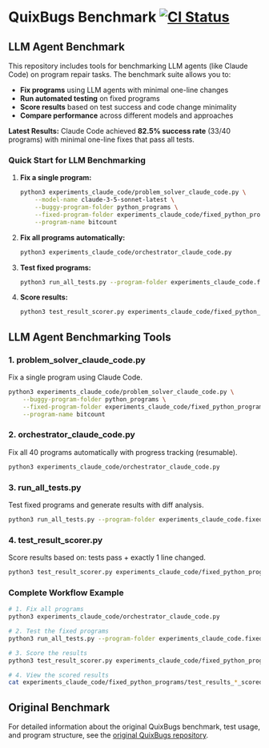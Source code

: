 # QuixBugs Benchmark [![CI Status](https://github.com/jkoppel/QuixBugs/actions/workflows/ci.yml/badge.svg)](https://github.com/jkoppel/QuixBugs/actions/workflows/ci.yml)

## LLM Agent Benchmark

This repository includes tools for benchmarking LLM agents (like Claude Code) on program repair tasks. The benchmark suite allows you to:

- **Fix programs** using LLM agents with minimal one-line changes
- **Run automated testing** on fixed programs
- **Score results** based on test success and code change minimality
- **Compare performance** across different models and approaches

**Latest Results:** Claude Code achieved **82.5% success rate** (33/40 programs) with minimal one-line fixes that pass all tests.

### Quick Start for LLM Benchmarking

1. **Fix a single program:**
   ```bash
   python3 experiments_claude_code/problem_solver_claude_code.py \
       --model-name claude-3-5-sonnet-latest \
       --buggy-program-folder python_programs \
       --fixed-program-folder experiments_claude_code/fixed_python_programs \
       --program-name bitcount
   ```

2. **Fix all programs automatically:**
   ```bash
   python3 experiments_claude_code/orchestrator_claude_code.py
   ```

3. **Test fixed programs:**
   ```bash
   python3 run_all_tests.py --program-folder experiments_claude_code.fixed_python_programs
   ```

4. **Score results:**
   ```bash
   python3 test_result_scorer.py experiments_claude_code/fixed_python_programs/test_results_*.json
   ```


## LLM Agent Benchmarking Tools

### 1. problem_solver_claude_code.py
Fix a single program using Claude Code.
```bash
python3 experiments_claude_code/problem_solver_claude_code.py \
    --buggy-program-folder python_programs \
    --fixed-program-folder experiments_claude_code/fixed_python_programs \
    --program-name bitcount
```

### 2. orchestrator_claude_code.py
Fix all 40 programs automatically with progress tracking (resumable).
```bash
python3 experiments_claude_code/orchestrator_claude_code.py
```

### 3. run_all_tests.py
Test fixed programs and generate results with diff analysis.
```bash
python3 run_all_tests.py --program-folder experiments_claude_code.fixed_python_programs
```

### 4. test_result_scorer.py
Score results based on: tests pass + exactly 1 line changed.
```bash
python3 test_result_scorer.py experiments_claude_code/fixed_python_programs/test_results_*.json
```

### Complete Workflow Example

```bash
# 1. Fix all programs
python3 experiments_claude_code/orchestrator_claude_code.py

# 2. Test the fixed programs
python3 run_all_tests.py --program-folder experiments_claude_code.fixed_python_programs

# 3. Score the results
python3 test_result_scorer.py experiments_claude_code/fixed_python_programs/test_results_*.json

# 4. View the scored results
cat experiments_claude_code/fixed_python_programs/test_results_*_scored.json
```

## Original Benchmark
For detailed information about the original QuixBugs benchmark, test usage, and program structure, see the [original QuixBugs repository](https://github.com/jkoppel/QuixBugs).

